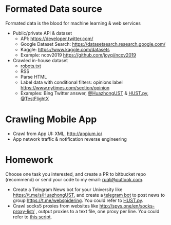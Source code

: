 
# Formated Data source

Formated data is the blood for machine learning & web services

* Public/private API & dataset
    * API: https://developer.twitter.com/
    * Google Dataset Search: https://datasetsearch.research.google.com/
    * Kaggle: https://www.kaggle.com/datasets
    * Example: ncov2019 https://github.com/joyqi/ncov2019
* Crawled in-house dataset
    * [robots.txt](https://en.wikipedia.org/wiki/Robots_exclusion_standard)
    * RSS
    * Parse HTML
    * Label data with conditional filters: opinions label https://www.nytimes.com/section/opinion
    * Examples: Bing Twitter answer, [@HuazhongUST](https://twitter.com/huazhongust) & 
 [HUST.py](https://bitbucket.org/liruqi/social/src/master/tools/getAccountLocation/spider/HUST.py), [@TestFlightX](https://twitter.com/testflightx)

# Crawling Mobile App
* Crawl from App UI: XML, http://appium.io/
* App network traffic & notification reverse engineering

# Homework
Choose one task you interested, and create a PR to bitbucket repo (recommend) or send your code to my email: ruqli@outlook.com.

* Create a Telegram News bot for your University like https://t.me/s/HuazhongUST, and create a [telegram bot](https://core.telegram.org/bots) to post news to group https://t.me/webspidering. You could refer to [HUST.py](https://bitbucket.org/liruqi/social/src/master/tools/getAccountLocation/spider/HUST.py).
* Crawl socks5 proxies from websites like http://spys.one/en/socks-proxy-list/ , output proxies to a text file, one proxy per line. You could refer to [this script](https://bitbucket.org/liruqi/mumevpn.com/src/master/socks_check.sh).
